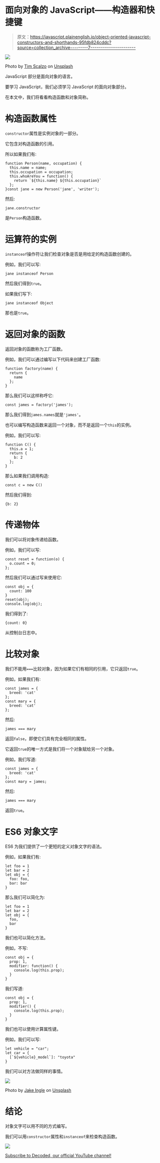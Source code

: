 # 面向对象的 JavaScript——构造器和快捷键

> 原文：<https://javascript.plainenglish.io/object-oriented-javascript-constructors-and-shorthands-95fdb824cddc?source=collection_archive---------7----------------------->

![](img/d86129c770ff377204551fd16ff800b7.png)

Photo by [Tim Scalzo](https://unsplash.com/@tjscalzo?utm_source=medium&utm_medium=referral) on [Unsplash](https://unsplash.com?utm_source=medium&utm_medium=referral)

JavaScript 部分是面向对象的语言。

要学习 JavaScript，我们必须学习 JavaScript 的面向对象部分。

在本文中，我们将看看构造函数和对象简称。

# 构造函数属性

`constructor`属性是实例对象的一部分。

它包含对构造函数的引用。

所以如果我们有:

```
function Person(name, occupation) {
  this.name = name;
  this.occupation = occupation;
  this.whoAreYou = function() {
    return `${this.name} ${this.occupation}`
  };
}const jane = new Person('jane', 'writer');
```

然后:

```
jane.constructor
```

是`Person`构造函数。

# 运算符的实例

`instanceof`操作符让我们检查对象是否是用给定的构造函数创建的。

例如，我们可以写:

```
jane instanceof Person
```

然后我们得到`true`。

如果我们写下:

```
jane instanceof Object
```

那也是`true`。

# 返回对象的函数

返回对象的函数称为工厂函数。

例如，我们可以通过编写以下代码来创建工厂函数:

```
function factory(name) {
  return {
    name
  };
}
```

那么我们可以这样称呼它:

```
const james = factory('james');
```

那么我们得到`james.names`就是`'james'`。

也可以编写构造函数来返回一个对象，而不是返回一个`this`的实例。

例如，我们可以写:

```
function C() {
  this.a = 1;
  return {
    b: 2
  };
}
```

那么如果我们调用构造:

```
const c = new C()
```

然后我们得到:

```
{b: 2}
```

# 传递物体

我们可以将对象传递给函数。

例如，我们可以写:

```
const reset = function(o) {
  o.count = 0;
};
```

然后我们可以通过写来使用它:

```
const obj = {
  count: 100
}
reset(obj);
console.log(obj);
```

我们得到了:

```
{count: 0}
```

从控制台日志中。

# 比较对象

我们不能用`===`比较对象，因为如果它们有相同的引用，它只返回`true`。

例如，如果我们有:

```
const james = {
  breed: 'cat'
};
const mary = {
  breed: 'cat'
};
```

然后:

```
james === mary
```

返回`false`，即使它们具有完全相同的属性。

它返回`true`的唯一方式是我们将一个对象赋给另一个对象。

例如，我们写道:

```
const james = {
  breed: 'cat'
};
const mary = james;
```

然后:

```
james === mary
```

返回`true`。

# ES6 对象文字

ES6 为我们提供了一个更短的定义对象文字的语法。

例如，如果我们有:

```
let foo = 1
let bar = 2
let obj = {
  foo: foo,
  bar: bar
}
```

那么我们可以简化为:

```
let foo = 1
let bar = 2
let obj = {
  foo,
  bar
}
```

我们也可以简化方法。

例如，不写:

```
const obj = {
  prop: 1,
  modifier: function() {
    console.log(this.prop);
  }
}
```

我们写道:

```
const obj = {
  prop: 1,
  modifier() {
    console.log(this.prop);
  }
}
```

我们也可以使用计算属性键。

例如，我们可以写:

```
let vehicle = "car";
let car = {
  [`${vehicle}_model`]: "toyota"
}
```

我们可以对方法做同样的事情。

![](img/55f565164387cb436be91c32320f84a5.png)

Photo by [Jake Ingle](https://unsplash.com/@ingle_jake?utm_source=medium&utm_medium=referral) on [Unsplash](https://unsplash.com?utm_source=medium&utm_medium=referral)

# 结论

对象文字可以用不同的方式编写。

我们可以用`constructor`属性和`instanceof`来检查构造函数。

![](img/787be6c671be8d345dc786dad8729ce5.png)

[Subscribe to Decoded, our official YouTube channel!](https://www.youtube.com/channel/UCtipWUghju290NWcn8jhyAw)